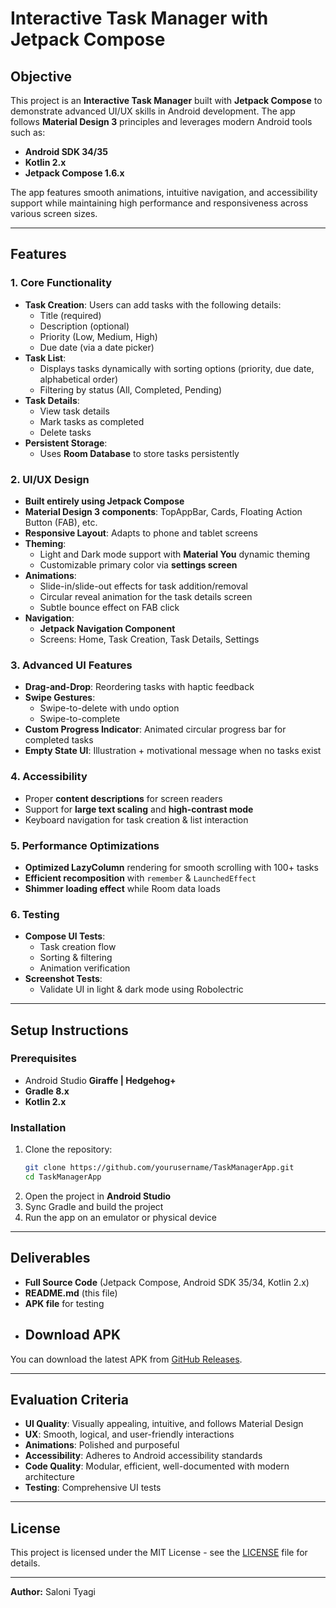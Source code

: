 # Interactive Task Manager with Jetpack Compose

## Objective
This project is an **Interactive Task Manager** built with **Jetpack Compose** to demonstrate advanced UI/UX skills in Android development. The app follows **Material Design 3** principles and leverages modern Android tools such as:
- **Android SDK 34/35**
- **Kotlin 2.x**
- **Jetpack Compose 1.6.x**

The app features smooth animations, intuitive navigation, and accessibility support while maintaining high performance and responsiveness across various screen sizes.

---

## Features
### 1. Core Functionality
- **Task Creation**: Users can add tasks with the following details:
  - Title (required)
  - Description (optional)
  - Priority (Low, Medium, High)
  - Due date (via a date picker)
- **Task List**:
  - Displays tasks dynamically with sorting options (priority, due date, alphabetical order)
  - Filtering by status (All, Completed, Pending)
- **Task Details**:
  - View task details
  - Mark tasks as completed
  - Delete tasks
- **Persistent Storage**:
  - Uses **Room Database** to store tasks persistently

### 2. UI/UX Design
- **Built entirely using Jetpack Compose**
- **Material Design 3 components**: TopAppBar, Cards, Floating Action Button (FAB), etc.
- **Responsive Layout**: Adapts to phone and tablet screens
- **Theming**:
  - Light and Dark mode support with **Material You** dynamic theming
  - Customizable primary color via **settings screen**
- **Animations**:
  - Slide-in/slide-out effects for task addition/removal
  - Circular reveal animation for the task details screen
  - Subtle bounce effect on FAB click
- **Navigation**:
  - **Jetpack Navigation Component**
  - Screens: Home, Task Creation, Task Details, Settings

### 3. Advanced UI Features
- **Drag-and-Drop**: Reordering tasks with haptic feedback
- **Swipe Gestures**:
  - Swipe-to-delete with undo option
  - Swipe-to-complete
- **Custom Progress Indicator**: Animated circular progress bar for completed tasks
- **Empty State UI**: Illustration + motivational message when no tasks exist

### 4. Accessibility
- Proper **content descriptions** for screen readers
- Support for **large text scaling** and **high-contrast mode**
- Keyboard navigation for task creation & list interaction

### 5. Performance Optimizations
- **Optimized LazyColumn** rendering for smooth scrolling with 100+ tasks
- **Efficient recomposition** with `remember` & `LaunchedEffect`
- **Shimmer loading effect** while Room data loads

### 6. Testing
- **Compose UI Tests**:
  - Task creation flow
  - Sorting & filtering
  - Animation verification
- **Screenshot Tests**:
  - Validate UI in light & dark mode using Robolectric

---

## Setup Instructions
### Prerequisites
- Android Studio **Giraffe | Hedgehog+**
- **Gradle 8.x**
- **Kotlin 2.x**

### Installation
1. Clone the repository:
   ```bash
   git clone https://github.com/yourusername/TaskManagerApp.git
   cd TaskManagerApp
   ```
2. Open the project in **Android Studio**
3. Sync Gradle and build the project
4. Run the app on an emulator or physical device

---

## Deliverables
- **Full Source Code** (Jetpack Compose, Android SDK 35/34, Kotlin 2.x)
- **README.md** (this file)
- **APK file** for testing
- ## Download APK
You can download the latest APK from [GitHub Releases](https://github.com/Salonety/taskmanager111/blob/master/TaskManager.apk).

---

## Evaluation Criteria
- **UI Quality**: Visually appealing, intuitive, and follows Material Design
- **UX**: Smooth, logical, and user-friendly interactions
- **Animations**: Polished and purposeful
- **Accessibility**: Adheres to Android accessibility standards
- **Code Quality**: Modular, efficient, well-documented with modern architecture
- **Testing**: Comprehensive UI tests

---

## License
This project is licensed under the MIT License - see the [LICENSE](LICENSE) file for details.

---

**Author:** Saloni Tyagi

